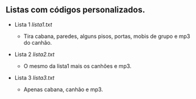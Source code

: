 ## Listas com códigos personalizados.

* Lista 1 *lista1.txt*
  * Tira cabana, paredes, alguns pisos, portas, mobis de grupo e mp3 do canhão.

* Lista 2 *lista2.txt*
  * O mesmo da lista1 mais os canhões e mp3.

* Lista 3 *lista3.txt*
  * Apenas cabana, canhão e mp3.
